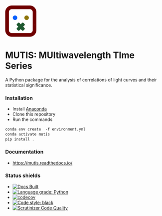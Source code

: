 
![](docs/_static/mutis.png)

# MUTIS: MUltiwavelength TIme Series

A Python package for the analysis of correlations of light curves and their statistical significance.

### Installation
- Install [Anaconda](https://www.anaconda.com/download/ )
- Clone this repository
- Run the commands

```
conda env create  -f environment.yml
conda activate mutis
pip install .
```

### Documentation
- https://mutis.readthedocs.io/

### Status shields
- [![Docs Built](https://github.com/IAA-CSIC/MUTIS/workflows/CI/badge.svg)](https://github.com/IAA-CSIC/MUTIS/actions)
- [![Language grade: Python](https://img.shields.io/lgtm/grade/python/g/IAA-CSIC/MUTIS.svg?logo=lgtm&logoWidth=18)](https://lgtm.com/projects/g/IAA-CSIC/MUTIS/context:python)
- [![codecov](https://codecov.io/gh/IAA-CSIC/MUTIS/branch/main/graph/badge.svg?token=8Q38S24P2J)](https://codecov.io/gh/IAA-CSIC/MUTIS)
- [![Code style: black](https://img.shields.io/badge/code%20style-black-000000.svg)](https://github.com/psf/black)
- [![Scrutinizer Code Quality](https://scrutinizer-ci.com/g/IAA-CSIC/MUTIS/badges/quality-score.png?b=main)](https://scrutinizer-ci.com/g/IAA-CSIC/MUTIS/?branch=main)